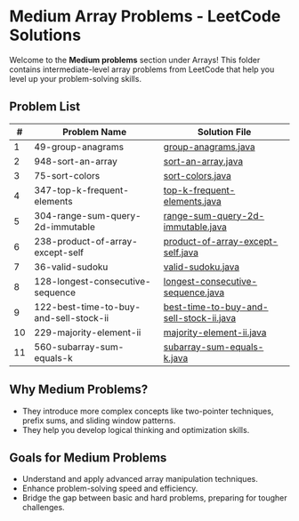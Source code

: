 # Medium Array Problems - LeetCode Solutions

Welcome to the **Medium problems** section under Arrays! This folder contains intermediate-level array problems from LeetCode that help you level up your problem-solving skills.


## Problem List

| #   | Problem Name                       | Solution File                 |
|-----|------------------------------------|-------------------------------|
| 1   | 49-group-anagrams                  | [group-anagrams.java](49-group-anagrams/group-anagrams.java) |
| 2   | 948-sort-an-array                  | [sort-an-array.java](948-sort-an-array/sort-an-array.java) |
| 3   | 75-sort-colors                     | [sort-colors.java](75-sort-colors/sort-colors.java) |
| 4   | 347-top-k-frequent-elements        | [top-k-frequent-elements.java](347-top-k-frequent-elements/top-k-frequent-elements.java) |
| 5   | 304-range-sum-query-2d-immutable   | [range-sum-query-2d-immutable.java](304-range-sum-query-2d-immutable/range-sum-query-2d-immutable.java) |
| 6   | 238-product-of-array-except-self   | [product-of-array-except-self.java](238-product-of-array-except-self/product-of-array-except-self.java) |
| 7   | 36-valid-sudoku                    | [valid-sudoku.java](36-valid-sudoku/valid-sudoku.java) |
| 8   | 128-longest-consecutive-sequence   | [longest-consecutive-sequence.java](128-longest-consecutive-sequence/longest-consecutive-sequence.java) |
| 9   | 122-best-time-to-buy-and-sell-stock-ii | [best-time-to-buy-and-sell-stock-ii.java](122-best-time-to-buy-and-sell-stock-ii/best-time-to-buy-and-sell-stock-ii.java) |
| 10  | 229-majority-element-ii                    | [majority-element-ii.java](229-majority-element-ii/majority-element-ii.java) |
| 11  | 560-subarray-sum-equals-k                    | [subarray-sum-equals-k.java](560-subarray-sum-equals-k/subarray-sum-equals-k.java) |

## Why Medium Problems?

- They introduce more complex concepts like two-pointer techniques, prefix sums, and sliding window patterns.
- They help you develop logical thinking and optimization skills.

## Goals for Medium Problems
- Understand and apply advanced array manipulation techniques.
- Enhance problem-solving speed and efficiency.
- Bridge the gap between basic and hard problems, preparing for tougher challenges.
